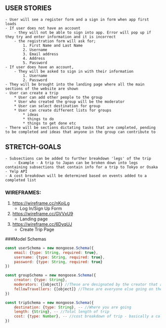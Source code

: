 ## USER STORIES
	- User will see a register form and a sign in form when app first loads
	- If user does not have an account
		- they will not be able to sign into app. Error will pop up if they try and enter information and it is incorrect
		- the registration form will ask for; 
			1. First Name and Last Name  
			2. Username   
			3. Email address     
			4. Address
			5. Password
	- If user does have an account, 
		- They will be asked to sign in with their information
			1. Username
			2. Password
	- They will be brought into the landing page where all the main sections of the website are shown
	- User can create a trip
		* User can add other people to the group
		* User who created the group will be the moderator
		* User can select destination for group
		* User can create different lists for groups
			* ideas
			* things to do 
			* things to get done etc
	- There will be sections dictating tasks that are completed, pending to be completed and ideas that anyone in the group can contribute to

## STRETCH-GOALS
	- Subsections can be added to further breakdown 'legs' of the trip 
		- Example - A trip to Japan can be broken down into legs containing subsections that contain info for a trip to Tokyo or Osaka
	- Yelp API
	- A cost breakdown will be determined based on events added to a completed list

### WIREFRAMES:
1. https://wireframe.cc/nKojLg
	- Log In/Sign Up Form
2. https://wireframe.cc/GVVxU9
	- Landing page
3. https://wireframe.cc/6DyqUJ
	- Create Trip Page

###Model Schemas
```javascript
const userSchema = new mongoose.Schema({
	email: {type: String, required: true},
	username: {type: String, required: true},
	password: {type: String, required: true}
})

const groupSchema = new mongoose.Schema({
	creator: {type: String},
	moderators: {[object]} //These are designated by the creator that are allowed to update certain info others arent
	fellowTravellers: {[object]} //These are everyone else going on the trip that aren't mods. They can access all the same information but cannot make updates. They can only add 'suggestions' that can be be 'approved' by a mod to add to the trip
})

const tripSchema = new mongoose.Schema({
	destination: {type: String}, -- //Where you are going
	length: {String}, -- //Total length of trip
	cost: {type: Number}, -- //cost breakdown of trip - basically a calculator that automatically adds costs you can input into things on the list
})
```




















